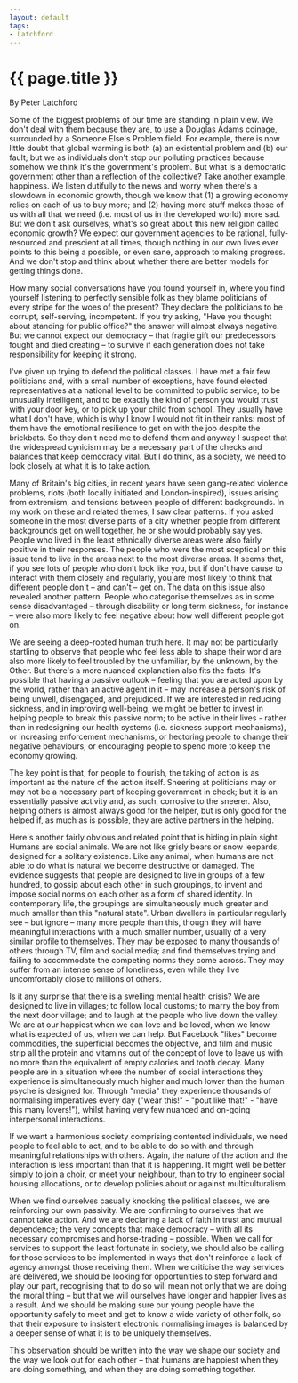 ```yaml
---
layout: default
tags:
- Latchford
---
```

# {{ page.title }}

By Peter Latchford

Some of the biggest problems of our time are standing in plain view.  We don't deal with them because they are, to use a Douglas Adams coinage, surrounded by a Someone Else's Problem field.  For example, there is now little doubt that global warming is both (a) an existential problem and (b) our fault; but we as individuals don't stop our polluting practices because somehow we think it's the government's problem.  But what is a democratic government other than a reflection of the collective?  Take another example, happiness.  We listen dutifully to the news and worry when there's a slowdown in economic growth, though we know that (1) a growing economy relies on each of us to buy more; and (2) having more stuff makes those of us with all that we need (i.e. most of us in the developed world) more sad.  But we don't ask ourselves, what's so great about this new religion called economic growth?  We expect our government agencies to be rational, fully-resourced and prescient at all times, though nothing in our own lives ever points to this being a possible, or even sane, approach to making progress.  And we don't stop and think about whether there are better models for getting things done.

How many social conversations have you found yourself in, where you find yourself listening to perfectly sensible folk as they blame politicians of every stripe for the woes of the present?  They declare the politicians to be corrupt, self-serving, incompetent.  If you try asking, "Have you thought about standing for public office?" the answer will almost always negative.  But we cannot expect our democracy – that fragile gift our predecessors fought and died creating – to survive if each generation does not take responsibility for keeping it strong.

I've given up trying to defend the political classes.  I have met a fair few politicians and, with a small number of exceptions, have found elected representatives at a national level to be committed to public service, to be unusually intelligent, and to be exactly the kind of person you would trust with your door key, or to pick up your child from school.  They usually have what I don't have, which is why I know I would not fit in their ranks: most of them have the emotional resilience to get on with the job despite the brickbats.  So they don't need me to defend them and anyway I suspect that the widespread cynicism may be a necessary part of the checks and balances that keep democracy vital.  But I do think, as a society, we need to look closely at what it is to take action.

Many of Britain's big cities, in recent years have seen gang-related violence problems, riots (both locally initiated and London-inspired), issues arising from extremism, and tensions between people of different backgrounds.  In my work on these and related themes, I saw clear patterns.  If you asked someone in the most diverse parts of a city whether people from different backgrounds get on well together, he or she would probably say yes.  People who lived in the least ethnically diverse areas were also fairly positive in their responses.  The people who were the most sceptical on this issue tend to live in the areas next to the most diverse areas.  It seems that, if you see lots of people who don't look like you, but if don't have cause to interact with them closely and regularly, you are most likely to think that different people don't – and can't – get on.  The data on this issue also revealed another pattern.  People who categorise themselves as in some sense disadvantaged – through disability or long term sickness, for instance – were also more likely to feel negative about how well different people got on.

We are seeing a deep-rooted human truth here.  It may not be particularly startling to observe that people who feel less able to shape their world are also more likely to feel troubled by the unfamiliar, by the unknown, by the Other.  But there's a more nuanced explanation also fits the facts.  It's possible that having a passive outlook – feeling that you are acted upon by the world, rather than an active agent in it – may increase a person's risk of being unwell, disengaged, and prejudiced.  If we are interested in reducing sickness, and in improving well-being, we might be better to invest in helping people to break this passive norm; to be active in their lives - rather than in redesigning our health systems (i.e. sickness support mechanisms), or increasing enforcement mechanisms, or hectoring people to change their negative behaviours, or encouraging people to spend more to keep the economy growing.

The key point is that, for people to flourish, the taking of action is as important as the nature of the action itself.  Sneering at politicians may or may not be a necessary part of keeping government in check; but it is an essentially passive activity and, as such, corrosive to the sneerer.  Also, helping others is almost always good for the helper, but is only good for the helped if, as much as is possible, they are active partners in the helping.

Here's another fairly obvious and related point that is hiding in plain sight.  Humans are social animals.  We are not like grisly bears or snow leopards, designed for a solitary existence.  Like any animal, when humans are not able to do what is natural we become destructive or damaged.  The evidence suggests that people are designed to live in groups of a few hundred, to gossip about each other in such groupings, to invent and impose social norms on each other as a form of shared identity.  In contemporary life, the groupings are simultaneously much greater and much smaller than this "natural state".  Urban dwellers in particular regularly see – but ignore – many more people than this, though they will have meaningful interactions with a much smaller number, usually of a very similar profile to themselves.  They may be exposed to many thousands of others through TV, film and social media; and find themselves trying and failing to accommodate the competing norms they come across.  They may suffer from an intense sense of loneliness, even while they live uncomfortably close to millions of others.

Is it any surprise that there is a swelling mental health crisis?  We are designed to live in villages; to follow local customs; to marry the boy from the next door village; and to laugh at the people who live down the valley.  We are at our happiest when we can love and be loved, when we know what is expected of us, when we can help.  But Facebook "likes" become commodities, the superficial becomes the objective, and film and music strip all the protein and vitamins out of the concept of love to leave us with no more than the equivalent of empty calories and tooth decay.  Many people are in a situation where the number of social interactions they experience is simultaneously much higher and much lower than the human psyche is designed for.  Through "media" they experience thousands of normalising imperatives every day ("wear this!" - "pout like that!" - "have this many lovers!"), whilst having very few nuanced and on-going interpersonal interactions.

If we want a harmonious society comprising contented individuals, we need people to feel able to act, and to be able to do so with and through meaningful relationships with others.  Again, the nature of the action and the interaction is less important than that it is happening.  It might well be better simply to join a choir, or meet your neighbour, than to try to engineer social housing allocations, or to develop policies about or against multiculturalism.

When we find ourselves casually knocking the political classes, we are reinforcing our own passivity.  We are confirming to ourselves that we cannot take action.  And we are declaring a lack of faith in trust and mutual dependence; the very concepts that make democracy – with all its necessary compromises and horse-trading – possible.  When we call for services to support the least fortunate in society, we should also be calling for those services to be implemented in ways that don't reinforce a lack of agency amongst those receiving them.  When we criticise the way services are delivered, we should be looking for opportunities to step forward and play our part, recognising that to do so will mean not only that we are doing the moral thing – but that we will ourselves have longer and happier lives as a result.  And we should be making sure our young people have the opportunity safely to meet and get to know a wide variety of other folk, so that their exposure to insistent electronic normalising images is balanced by a deeper sense of what it is to be uniquely themselves.

This observation should be written into the way we shape our society and the way we look out for each other – that humans are happiest when they are doing something, and when they are doing something together.
